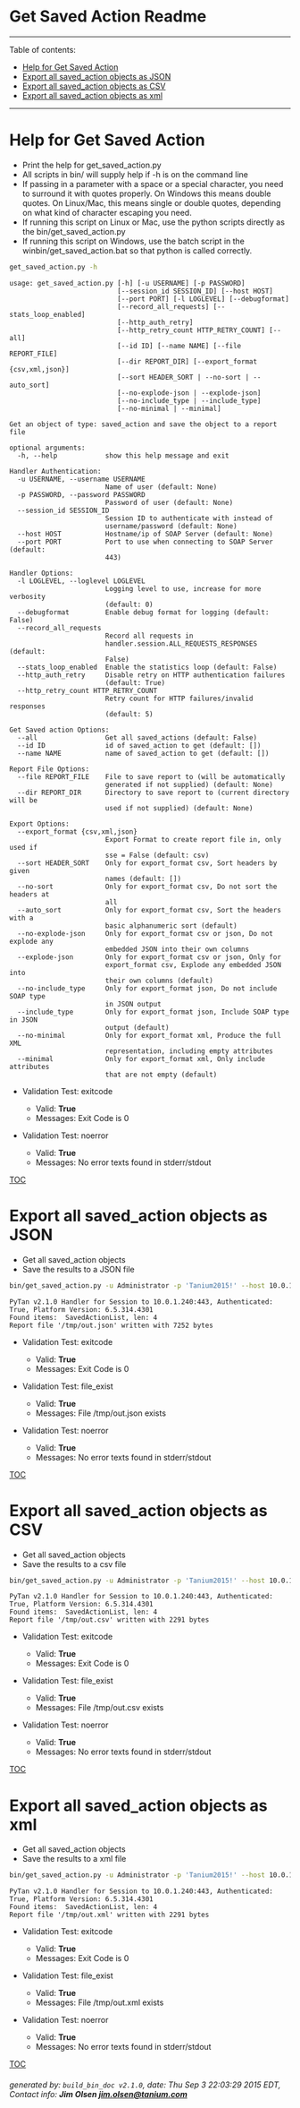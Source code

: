 Get Saved Action Readme
===========================

---------------------------
<a name='toc'>Table of contents:</a>

  * [Help for Get Saved Action](#user-content-help-for-get-saved-action)
  * [Export all saved_action objects as JSON](#user-content-export-all-saved_action-objects-as-json)
  * [Export all saved_action objects as CSV](#user-content-export-all-saved_action-objects-as-csv)
  * [Export all saved_action objects as xml](#user-content-export-all-saved_action-objects-as-xml)

---------------------------

# Help for Get Saved Action

  * Print the help for get_saved_action.py
  * All scripts in bin/ will supply help if -h is on the command line
  * If passing in a parameter with a space or a special character, you need to surround it with quotes properly. On Windows this means double quotes. On Linux/Mac, this means single or double quotes, depending on what kind of character escaping you need.
  * If running this script on Linux or Mac, use the python scripts directly as the bin/get_saved_action.py
  * If running this script on Windows, use the batch script in the winbin/get_saved_action.bat so that python is called correctly.

```bash
get_saved_action.py -h
```

```
usage: get_saved_action.py [-h] [-u USERNAME] [-p PASSWORD]
                           [--session_id SESSION_ID] [--host HOST]
                           [--port PORT] [-l LOGLEVEL] [--debugformat]
                           [--record_all_requests] [--stats_loop_enabled]
                           [--http_auth_retry]
                           [--http_retry_count HTTP_RETRY_COUNT] [--all]
                           [--id ID] [--name NAME] [--file REPORT_FILE]
                           [--dir REPORT_DIR] [--export_format {csv,xml,json}]
                           [--sort HEADER_SORT | --no-sort | --auto_sort]
                           [--no-explode-json | --explode-json]
                           [--no-include_type | --include_type]
                           [--no-minimal | --minimal]

Get an object of type: saved_action and save the object to a report file

optional arguments:
  -h, --help            show this help message and exit

Handler Authentication:
  -u USERNAME, --username USERNAME
                        Name of user (default: None)
  -p PASSWORD, --password PASSWORD
                        Password of user (default: None)
  --session_id SESSION_ID
                        Session ID to authenticate with instead of
                        username/password (default: None)
  --host HOST           Hostname/ip of SOAP Server (default: None)
  --port PORT           Port to use when connecting to SOAP Server (default:
                        443)

Handler Options:
  -l LOGLEVEL, --loglevel LOGLEVEL
                        Logging level to use, increase for more verbosity
                        (default: 0)
  --debugformat         Enable debug format for logging (default: False)
  --record_all_requests
                        Record all requests in
                        handler.session.ALL_REQUESTS_RESPONSES (default:
                        False)
  --stats_loop_enabled  Enable the statistics loop (default: False)
  --http_auth_retry     Disable retry on HTTP authentication failures
                        (default: True)
  --http_retry_count HTTP_RETRY_COUNT
                        Retry count for HTTP failures/invalid responses
                        (default: 5)

Get Saved action Options:
  --all                 Get all saved_actions (default: False)
  --id ID               id of saved_action to get (default: [])
  --name NAME           name of saved_action to get (default: [])

Report File Options:
  --file REPORT_FILE    File to save report to (will be automatically
                        generated if not supplied) (default: None)
  --dir REPORT_DIR      Directory to save report to (current directory will be
                        used if not supplied) (default: None)

Export Options:
  --export_format {csv,xml,json}
                        Export Format to create report file in, only used if
                        sse = False (default: csv)
  --sort HEADER_SORT    Only for export_format csv, Sort headers by given
                        names (default: [])
  --no-sort             Only for export_format csv, Do not sort the headers at
                        all
  --auto_sort           Only for export_format csv, Sort the headers with a
                        basic alphanumeric sort (default)
  --no-explode-json     Only for export_format csv or json, Do not explode any
                        embedded JSON into their own columns
  --explode-json        Only for export_format csv or json, Only for
                        export_format csv, Explode any embedded JSON into
                        their own columns (default)
  --no-include_type     Only for export_format json, Do not include SOAP type
                        in JSON output
  --include_type        Only for export_format json, Include SOAP type in JSON
                        output (default)
  --no-minimal          Only for export_format xml, Produce the full XML
                        representation, including empty attributes
  --minimal             Only for export_format xml, Only include attributes
                        that are not empty (default)
```

  * Validation Test: exitcode
    * Valid: **True**
    * Messages: Exit Code is 0

  * Validation Test: noerror
    * Valid: **True**
    * Messages: No error texts found in stderr/stdout



[TOC](#user-content-toc)


# Export all saved_action objects as JSON

  * Get all saved_action objects
  * Save the results to a JSON file

```bash
bin/get_saved_action.py -u Administrator -p 'Tanium2015!' --host 10.0.1.240 --loglevel 1 --all --file "/tmp/out.json" --export_format json
```

```
PyTan v2.1.0 Handler for Session to 10.0.1.240:443, Authenticated: True, Platform Version: 6.5.314.4301
Found items:  SavedActionList, len: 4
Report file '/tmp/out.json' written with 7252 bytes
```

  * Validation Test: exitcode
    * Valid: **True**
    * Messages: Exit Code is 0

  * Validation Test: file_exist
    * Valid: **True**
    * Messages: File /tmp/out.json exists

  * Validation Test: noerror
    * Valid: **True**
    * Messages: No error texts found in stderr/stdout



[TOC](#user-content-toc)


# Export all saved_action objects as CSV

  * Get all saved_action objects
  * Save the results to a csv file

```bash
bin/get_saved_action.py -u Administrator -p 'Tanium2015!' --host 10.0.1.240 --loglevel 1 --all --file "/tmp/out.csv"
```

```
PyTan v2.1.0 Handler for Session to 10.0.1.240:443, Authenticated: True, Platform Version: 6.5.314.4301
Found items:  SavedActionList, len: 4
Report file '/tmp/out.csv' written with 2291 bytes
```

  * Validation Test: exitcode
    * Valid: **True**
    * Messages: Exit Code is 0

  * Validation Test: file_exist
    * Valid: **True**
    * Messages: File /tmp/out.csv exists

  * Validation Test: noerror
    * Valid: **True**
    * Messages: No error texts found in stderr/stdout



[TOC](#user-content-toc)


# Export all saved_action objects as xml

  * Get all saved_action objects
  * Save the results to a xml file

```bash
bin/get_saved_action.py -u Administrator -p 'Tanium2015!' --host 10.0.1.240 --loglevel 1 --all --file "/tmp/out.xml"
```

```
PyTan v2.1.0 Handler for Session to 10.0.1.240:443, Authenticated: True, Platform Version: 6.5.314.4301
Found items:  SavedActionList, len: 4
Report file '/tmp/out.xml' written with 2291 bytes
```

  * Validation Test: exitcode
    * Valid: **True**
    * Messages: Exit Code is 0

  * Validation Test: file_exist
    * Valid: **True**
    * Messages: File /tmp/out.xml exists

  * Validation Test: noerror
    * Valid: **True**
    * Messages: No error texts found in stderr/stdout



[TOC](#user-content-toc)


###### generated by: `build_bin_doc v2.1.0`, date: Thu Sep  3 22:03:29 2015 EDT, Contact info: **Jim Olsen <jim.olsen@tanium.com>**